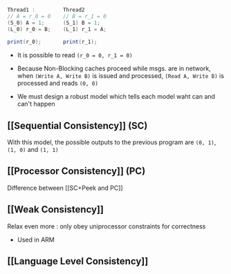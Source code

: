 ```java
Thread1 :         Thread2
// A = r_0 = 0    // B = r_1 = 0
(S_0) A = 1;      (S_1) B = 1;
(L_0) r_0 = B;    (L_1) r_1 = A;
                  
print(r_0);       print(r_1);
```

- It is possible to read `(r_0 = 0, r_1 = 0)`
- Because Non-Blocking caches proceed while msgs. are in network, when `(Write A, Write B)` is issued and processed, `(Read A, Write B)` is processed and reads `(0, 0)`

- We must design a robust model which tells each model waht can and can't happen

## [[Sequential Consistency]] (SC)
With this model, the possible outputs to the previous program are `(0, 1)`, `(1, 0)` and `(1, 1)`

## [[Processor Consistency]] (PC)
Difference between [[SC+Peek and PC]]

## [[Weak Consistency]]
Relax even more : only obey uniprocessor constraints for correctness
- Used in ARM

## [[Language Level Consistency]]